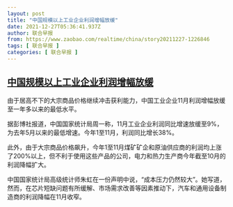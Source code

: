 ```yaml
---
layout: post
title: "中国规模以上工业企业利润增幅放缓"
date: 2021-12-27T05:36:41.937Z
author: 联合早报
from: https://www.zaobao.com/realtime/china/story20211227-1226846
tags: [ 联合早报 ]
categories: [ 联合早报 ]
---
```

<!--1640601480000-->
[中国规模以上工业企业利润增幅放缓](https://www.zaobao.com/realtime/china/story20211227-1226846)
------

<div>
<p>由于居高不下的大宗商品价格继续冲击获利能力，中国工业企业11月利润增幅放缓至一年多以来的最低水平。</p><p>据彭博社报道，中国国家统计局周一称，11月工业企业利润同比增速放缓至9%，为去年5月以来的最低增速。今年1至11月，利润同比增长38%。</p><p>此外，由于大宗商品价格飙升，今年1至11月煤矿矿企和原油供应商的利润均上涨了200%以上，但不利于使用这些产品的公司，电力和热力生产商今年截至10月的利润降幅扩大。</p><section id="imu"><div id="dfp-ad-imu1">        </div></section><p>中国国家统计局高级统计师朱虹在一份声明中说，“成本压力仍然较大”。她写道，然而，在芯片短缺问题有所缓解、市场需求改善等因素推动下，汽车和通用设备制造商的利润降幅在11月收窄。<br>&nbsp;</p>      <div class="cx_paywall_placeholder" id="sph_cdp_40"></div>
</div>
